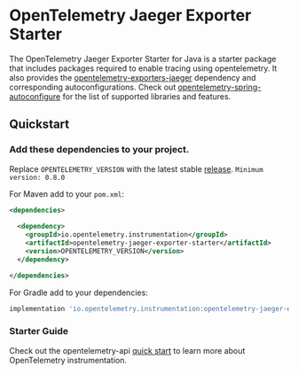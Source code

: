 # OpenTelemetry Jaeger Exporter Starter

The OpenTelemetry Jaeger Exporter Starter for Java is a starter package that includes packages required to enable tracing using opentelemetry. It also provides the [opentelemetry-exporters-jaeger](https://github.com/open-telemetry/opentelemetry-java/tree/master/exporters/jaeger) dependency and corresponding autoconfigurations.  Check out [opentelemetry-spring-autoconfigure](../spring-boot-autoconfigure/README.md#features) for the list of supported libraries and features. 

## Quickstart

### Add these dependencies to your project.

Replace `OPENTELEMETRY_VERSION` with the latest stable [release](https://mvnrepository.com/artifact/io.opentelemetry). 
`Minimum version: 0.8.0`

For Maven add to your `pom.xml`:
```xml
<dependencies>
  
  <dependency>
    <groupId>io.opentelemetry.instrumentation</groupId>
    <artifactId>opentelemetry-jaeger-exporter-starter</artifactId>
    <version>OPENTELEMETRY_VERSION</version>
  </dependency>

</dependencies>
```

For Gradle add to your dependencies:
```groovy
implementation 'io.opentelemetry.instrumentation:opentelemetry-jaeger-exporter-starter:OPENTELEMETRY_VERSION'
```

### Starter Guide

Check out the opentelemetry-api [quick start](https://github.com/open-telemetry/opentelemetry-java/blob/master/QUICKSTART.md) to learn more about OpenTelemetry instrumentation.